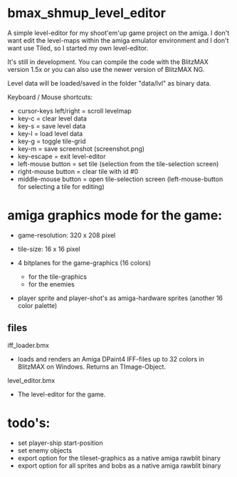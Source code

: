 # bmax_shmup_level_editor

A simple level-editor for my shoot'em'up game project on the amiga. I don't want edit the level-maps within the amiga
emulator environment and I don't want use Tiled, so I started my own level-editor.

It's still in development. You can compile the code with the BlitzMAX version 1.5x or you can also use the newer version of BlitzMAX NG.

Level data will be loaded/saved in the folder "data/lvl" as binary data.

Keyboard / Mouse shortcuts:

 * cursor-keys left/right 	 = scroll levelmap
 * key-c					           = clear level data
 * key-s					           = save level data
 * key-l					           = load level data
 * key-g					           = toggle tile-grid
 * key-m                     = save screenshot (screenshot.png)
 * key-escape			 	         = exit level-editor
 * left-mouse button		     = set tile (selection from the tile-selection screen)
 * right-mouse button	 	     = clear tile with id #0
 * middle-mouse button	  	 = open tile-selection screen (left-mouse-button for selecting a tile for editing)
 
 amiga graphics mode for the game:
 =================================
 * game-resolution: 320 x 208 pixel
 * tile-size: 		16  x 16 pixel
 * 4 bitplanes for the game-graphics (16 colors)
   * for the tile-graphics
   * for the enemies
   
 * player sprite and player-shot's as amiga-hardware sprites (another 16 color palette)

## files

iff_loader.bmx

* loads and renders an Amiga DPaint4 IFF-files up to 32 colors in BlitzMAX on Windows. Returns an TImage-Object.

level_editor.bmx

* The level-editor for the game.

 todo's:
 =======
  * set player-ship start-position
  * set enemy objects
  * export option for the tileset-graphics as a native amiga rawblit binary
  * export option for all sprites and bobs as a native amiga rawblit binary
  
 
 
